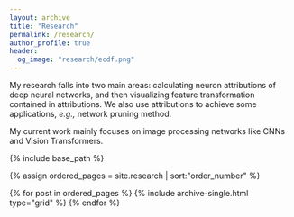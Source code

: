 ```yaml
---
layout: archive
title: "Research"
permalink: /research/
author_profile: true
header:
  og_image: "research/ecdf.png"
---
```


My research falls into two main areas: calculating neuron attributions of deep neural networks, and then visualizing feature transformation contained in attributions. We also use attributions to achieve some applications, *e.g.,* network pruning method.

My current work mainly focuses on image processing networks like CNNs and Vision Transformers.

<nbsp>

{% include base_path %}

{% assign ordered_pages = site.research | sort:"order_number" %}

{% for post in ordered_pages %}
  {% include archive-single.html type="grid" %}
{% endfor %}